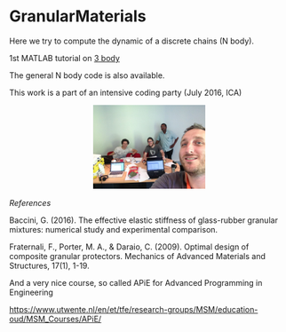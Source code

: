 # GranularMaterials

Here we try to compute the dynamic of a discrete chains (N body).


1st MATLAB tutorial on [3 body](http://htmlpreview.github.io/?https://github.com/jomorlier/GranularMaterials/blob/master/test_3body.html)


The general N body code is also available.

This work is a part of an intensive coding party (July 2016, ICA)
<div style="text-align:center"><img src ="https://github.com/jomorlier/GranularMaterials/blob/master/iCA.jpg" width="40%"/></div>


*References*


Baccini, G. (2016). The effective elastic stiffness of glass-rubber granular mixtures: numerical study and experimental comparison.

Fraternali, F., Porter, M. A., & Daraio, C. (2009). Optimal design of composite granular protectors. Mechanics of Advanced Materials and Structures, 17(1), 1-19.

And a very nice course, so called APiE for Advanced Programming in Engineering

https://www.utwente.nl/en/et/tfe/research-groups/MSM/education-oud/MSM_Courses/APiE/
